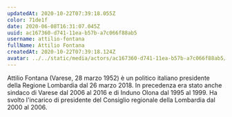 ```yaml
---
updatedAt: 2020-10-22T07:39:18.055Z
color: 71de1f
date: 2020-06-08T16:31:07.045Z
uuid: ac167360-d741-11ea-b57b-a7c066f88ab5
username: attilio-fontana
fullName: Attilio Fontana
createdAt: 2020-10-22T07:39:18.124Z
avatar: ../../static/media/actors/ac167360-d741-11ea-b57b-a7c066f88ab5/397px-attilio_fontana_2019.jpg
---
```

Attilio Fontana (Varese, 28 marzo 1952) è un politico italiano presidente della Regione Lombardia dal 26 marzo 2018. In precedenza era stato anche sindaco di Varese dal 2006 al 2016 e di Induno Olona dal 1995 al 1999. Ha svolto l'incarico di presidente del Consiglio regionale della Lombardia dal 2000 al 2006. 